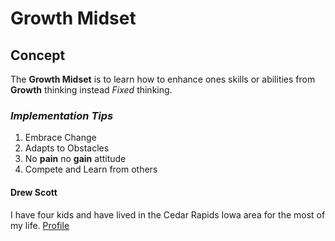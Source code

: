 # Growth Midset
## Concept
The **Growth Midset** is to learn how to enhance ones skills or abilities from **Growth** thinking instead *Fixed* thinking.
### ***Implementation Tips***
  1. Embrace Change
  2. Adapts to Obstacles
  3. No **pain** no **gain** attitude
  4. Compete and Learn from others
#### Drew Scott
I have four kids and have lived in the Cedar Rapids Iowa area for the most of my life.
[Profile](https://github.com/ascott3312)
